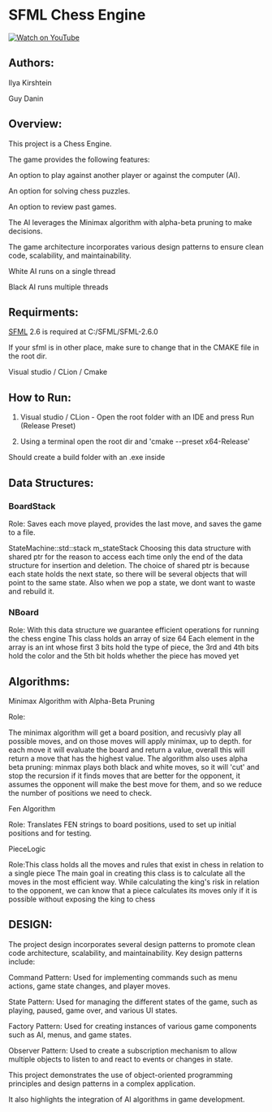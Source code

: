 # SFML Chess Engine

[![Watch on YouTube](https://img.shields.io/badge/Watch%20on-YouTube-red?logo=youtube&style=for-the-badge)](https://www.youtube.com/watch?v=P3rxAs5GV68)

## Authors: 

Ilya Kirshtein

Guy Danin

## Overview:

This project is a Chess Engine. 

The game provides the following features:

An option to play against another player or against the computer (AI).

An option for solving chess puzzles.

An option to review past games.

The AI leverages the Minimax algorithm with alpha-beta pruning to make decisions. 

The game architecture incorporates various design patterns to ensure clean code, scalability, and maintainability.

White AI runs on a single thread

Black AI runs multiple threads

## Requirments:

[SFML](https://www.sfml-dev.org/) 2.6 is required at C:/SFML/SFML-2.6.0

If your sfml is in other place, make sure to change that in the CMAKE file in the root dir.

Visual studio / CLion / Cmake

## How to Run:

1. Visual studio / CLion - Open the root folder with an IDE and press Run (Release Preset)
  
2. Using a terminal open the root dir and 'cmake --preset x64-Release'

Should create a build folder with an .exe inside

## Data Structures:

### BoardStack

Role: Saves each move played, provides the last move, and saves the game to a file.

StateMachine::std::stack<statePtr> m_stateStack 
Choosing this data structure with shared ptr for the reason to access each 
time only the end of the data structure for insertion and deletion. 
The choice of shared ptr is because each state holds the next state, 
so there will be several objects that will point to the same state.
Also when we pop a state, we dont want to waste and rebuild it.

### NBoard
Role: With this data structure we guarantee efficient operations for running the chess engine 
This class holds an array of size 64
Each element in the array is an int whose first 3 bits hold the type of piece, 
the 3rd and 4th bits hold the color and the 5th bit holds whether the piece has moved yet

## Algorithms:

Minimax Algorithm with Alpha-Beta Pruning

Role:

The minimax algorithm will get a board position, and recusivly play all possible moves, 
and on those moves will apply minimax, up to depth.
for each move it will evaluate the board and return a value,
overall this will return a move that has the highest value.
The algorithm also uses alpha beta pruning:
minmax plays both black and white moves, so
it will 'cut' and stop the recursion if it finds moves that are better for the opponent,
it assumes the opponent will make the best move for them, and so we reduce the number 
of positions we need to check.

Fen Algorithm

Role: Translates FEN strings to board positions, used to set up initial positions and for testing.

PieceLogic

Role:This class holds all the moves and rules that exist in chess in relation to a single piece
The main goal in creating this class is to calculate all the moves in the most efficient way. 
While calculating the king's risk in relation to the opponent, 
we can know that a piece calculates its moves only if it is possible without exposing the king to chess

## DESIGN:

The project design incorporates several design patterns to promote clean code architecture, scalability, and maintainability. Key design patterns include:

Command Pattern: Used for implementing commands such as menu actions, game state changes, and player moves.

State Pattern: Used for managing the different states of the game, such as playing, paused, game over, and various UI states.

Factory Pattern: Used for creating instances of various game components such as AI, menus, and game states.

Observer Pattern: Used to create a subscription mechanism to allow multiple objects to listen to and react to events or changes in state.


This project demonstrates the use of object-oriented programming principles and design patterns in a complex application. 

It also highlights the integration of AI algorithms in game development.


